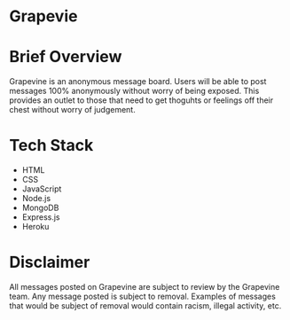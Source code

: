 # Grapevie

# Brief Overview
Grapevine is an anonymous message board. Users will be able to post messages 100% anonymously without worry of being exposed. This provides an outlet to those that need to get thoguhts or feelings off their chest without worry of judgement. 

# Tech Stack
- HTML
- CSS
- JavaScript
- Node.js
- MongoDB
- Express.js
- Heroku

# Disclaimer
All messages posted on Grapevine are subject to review by the Grapevine team. Any message posted is subject to removal. Examples of messages that would be subject of removal would contain racism, illegal activity, etc. 